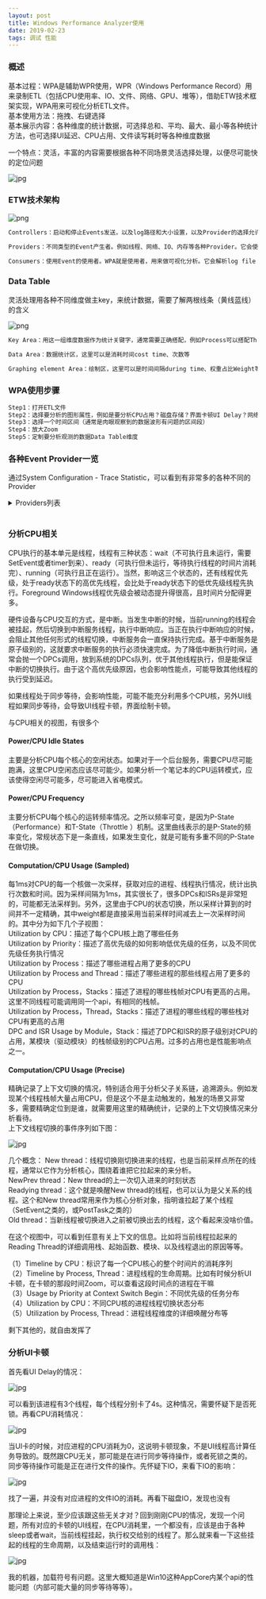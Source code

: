 ```yaml
---
layout: post
title: Windows Performance Analyzer使用
date: 2019-02-23
tags: 调试 性能
---
```


### 概述

基本过程：WPA是辅助WPR使用，WPR（Windows Performance Record）用来录制ETL（包括CPU使用率、IO、文件、网络、GPU、堆等），借助ETW技术框架实现，WPA用来可视化分析ETL文件。  
基本使用方法：拖拽、右键选择  
基本展示内容：各种维度的统计数据，可选择总和、平均、最大、最小等各种统计方法，也可选择UI延迟、CPU占用、文件读写耗时等各种维度数据  

一个特点：灵活，丰富的内容需要根据各种不同场景灵活选择处理，以便尽可能快的定位问题  

![jpg](/images/post/wpt/1.jpg)

### ETW技术架构

![png](/images/post/wpt/etdiag2.png)

```txt
Controllers：启动和停止Events发送，以及log路径和大小设置，以及Provider的选择允许。WPR（Windows Performance Record）就是一个Controller。它会使用StartTrace等API

Providers：不同类型的Event产生者。例如线程、网络、IO、内存等各种Provider。它会使用WriteEvent

Consumers：使用Event的使用者。WPA就是使用者，用来做可视化分析。它会解析log file
```

### Data Table

灵活处理用各种不同维度做主key，来统计数据，需要了解两根线条（黄线蓝线）的含义

![png](/images/post/wpt/3VD_2DataTable.png)  

```txt
Key Area：用这一组维度数据作为统计关键字，通常需要正确搭配，例如Process可以搭配Thread

Data Area：数据统计区，这里可以是消耗时间cost time、次数等

Graphing element Area：绘制区，这里可以是时间间隔during time、权重占比Weight等
```

### WPA使用步骤

```txt
Step1：打开ETL文件
Step2：选择要分析的图形属性，例如是要分析CPU占用？磁盘存储？界面卡顿UI Delay？网络？内存使用？
Step3：选择一个时间区间（通常是肉眼观察到的数据波形有问题的区间段）
Step4：放大Zoom
Step5：定制要分析观测的数据Data Table维度
```

### 各种Event Provider一览

通过System Configuration - Trace Statistic，可以看到有非常多的各种不同的Provider

<details>
<summary>Providers列表</summary>

<table><thead><tr><th>Line #</th><th>Provider Name</th><th>Event Name</th><th>Count</th></tr></thead><tbody><tr><td>1</td><td>d00792da-07b7-40f5-97eb-5d974e054740</td><td></td><td>27</td></tr><tr><td>2</td><td>a688ee40-d8d9-4736-b6f9-6b74935ba3b1</td><td></td><td>652</td></tr><tr><td>3</td><td>WinSATAssessment</td><td>&nbsp;</td><td>3</td></tr><tr><td>4</td><td>&nbsp;</td><td>WinSAT: WinSPR Compressed Info</td><td>1</td></tr><tr><td>5</td><td>&nbsp;</td><td>WinSAT: Metrics Compressed Info</td><td>1</td></tr><tr><td>6</td><td>&nbsp;</td><td>WinSAT: SystemConfig Compressed Info</td><td>1</td></tr><tr><td>7</td><td>Thread</td><td>&nbsp;</td><td>143991</td></tr><tr><td>8</td><td>&nbsp;</td><td>Thread: Create</td><td>95</td></tr><tr><td>9</td><td>&nbsp;</td><td>Thread: Delete</td><td>159</td></tr><tr><td>10</td><td>&nbsp;</td><td>Thread: Start Rundown</td><td>2490</td></tr><tr><td>11</td><td>&nbsp;</td><td>Thread: End Rundown</td><td>2428</td></tr><tr><td>12</td><td>&nbsp;</td><td>Thread: CSwitch</td><td>85467</td></tr><tr><td>13</td><td>&nbsp;</td><td>Thread: SetPriority</td><td>860</td></tr><tr><td>14</td><td>&nbsp;</td><td>Thread: SetBasePriority</td><td>5362</td></tr><tr><td>15</td><td>&nbsp;</td><td>Thread: ReadyThread</td><td>46270</td></tr><tr><td>16</td><td>&nbsp;</td><td>Thread: Set Page Priority</td><td>167</td></tr><tr><td>17</td><td>&nbsp;</td><td>Thread: Set I/O Priority</td><td>100</td></tr><tr><td>18</td><td>&nbsp;</td><td>Thread [Provider]</td><td>401</td></tr><tr><td>19</td><td>&nbsp;</td><td>Thread: Set Ideal Processor</td><td>97</td></tr><tr><td>20</td><td>&nbsp;</td><td>Thread: Set User Ideal Processor</td><td>95</td></tr><tr><td>21</td><td>SysConfigEx</td><td>&nbsp;</td><td>63</td></tr><tr><td>22</td><td>&nbsp;</td><td>SysConfigEx: BuildInfo</td><td>1</td></tr><tr><td>23</td><td>&nbsp;</td><td>SysConfigEx: SystemPaths</td><td>1</td></tr><tr><td>24</td><td>&nbsp;</td><td>SysConfigEx: UnknownVolume</td><td>1</td></tr><tr><td>25</td><td>&nbsp;</td><td>SysConfigEx: VolumeMapping</td><td>13</td></tr><tr><td>26</td><td>&nbsp;</td><td>SysConfigEx: NetworkInterface</td><td>46</td></tr><tr><td>27</td><td>&nbsp;</td><td>SysConfigEx [Provider]</td><td>1</td></tr><tr><td>28</td><td>SysConfig</td><td>&nbsp;</td><td>455</td></tr><tr><td>29</td><td>&nbsp;</td><td>SysConfig: CPUs</td><td>1</td></tr><tr><td>30</td><td>&nbsp;</td><td>SysConfig: Physical Disks</td><td>2</td></tr><tr><td>31</td><td>&nbsp;</td><td>SysConfig: Logical Disks</td><td>7</td></tr><tr><td>32</td><td>&nbsp;</td><td>SysConfig: Network Cards</td><td>5</td></tr><tr><td>33</td><td>&nbsp;</td><td>SysConfig: Video Adapters</td><td>2</td></tr><tr><td>34</td><td>&nbsp;</td><td>SysConfig: Services</td><td>283</td></tr><tr><td>35</td><td>&nbsp;</td><td>SysConfig: Power Management</td><td>1</td></tr><tr><td>36</td><td>&nbsp;</td><td>SysConfig: IRQs</td><td>16</td></tr><tr><td>37</td><td>&nbsp;</td><td>SysConfig: PnP Devices</td><td>117</td></tr><tr><td>38</td><td>&nbsp;</td><td>SysConfig: NUMA Nodes</td><td>1</td></tr><tr><td>39</td><td>&nbsp;</td><td>SysConfig: Platform</td><td>1</td></tr><tr><td>40</td><td>&nbsp;</td><td>SysConfig: Processor Group Configuration</td><td>1</td></tr><tr><td>41</td><td>&nbsp;</td><td>SysConfig: Processor Mapping</td><td>1</td></tr><tr><td>42</td><td>&nbsp;</td><td>SysConfig: Display DPI</td><td>1</td></tr><tr><td>43</td><td>&nbsp;</td><td>SysConfig: Code Integrity</td><td>1</td></tr><tr><td>44</td><td>&nbsp;</td><td>SysConfig: Machine Id</td><td>1</td></tr><tr><td>45</td><td>&nbsp;</td><td>SysConfig [Provider]</td><td>14</td></tr><tr><td>46</td><td>StackWalk</td><td>Stack Walk</td><td>1260641</td></tr><tr><td>47</td><td>Process</td><td>&nbsp;</td><td>594</td></tr><tr><td>48</td><td>&nbsp;</td><td>Process: Create</td><td>1</td></tr><tr><td>49</td><td>&nbsp;</td><td>Process: Delete</td><td>6</td></tr><tr><td>50</td><td>&nbsp;</td><td>Process: Start Rundown</td><td>154</td></tr><tr><td>51</td><td>&nbsp;</td><td>Process: End Rundown</td><td>149</td></tr><tr><td>52</td><td>&nbsp;</td><td>Process [Provider]</td><td>6</td></tr><tr><td>53</td><td>&nbsp;</td><td>Process: PerfCounters: End</td><td>6</td></tr><tr><td>54</td><td>&nbsp;</td><td>Process: PerfCounters: Rundown</td><td>149</td></tr><tr><td>55</td><td>&nbsp;</td><td>Process: Zombie</td><td>123</td></tr><tr><td>56</td><td>Power</td><td>&nbsp;</td><td>113</td></tr><tr><td>57</td><td>&nbsp;</td><td>Power: Perf State Change</td><td>4</td></tr><tr><td>58</td><td>&nbsp;</td><td>Power: Idle State Change</td><td>109</td></tr><tr><td>59</td><td>Pool</td><td>&nbsp;</td><td>626357</td></tr><tr><td>60</td><td>&nbsp;</td><td>Pool: Allocate</td><td>241999</td></tr><tr><td>61</td><td>&nbsp;</td><td>Pool: Allocate Session</td><td>7365</td></tr><tr><td>62</td><td>&nbsp;</td><td>Pool: Free</td><td>368975</td></tr><tr><td>63</td><td>&nbsp;</td><td>Pool: Free Session</td><td>7643</td></tr><tr><td>64</td><td>&nbsp;</td><td>Pool: PoolSnap Start Rundown</td><td>24</td></tr><tr><td>65</td><td>&nbsp;</td><td>Pool: PoolSnap End Rundown</td><td>24</td></tr><tr><td>66</td><td>&nbsp;</td><td>Pool: BigPoolSnap Start Rundown</td><td>149</td></tr><tr><td>67</td><td>&nbsp;</td><td>Pool: BigPoolSnap End Rundown</td><td>146</td></tr><tr><td>68</td><td>&nbsp;</td><td>Pool: PoolSnap Session Start Rundown</td><td>5</td></tr><tr><td>69</td><td>&nbsp;</td><td>Pool: PoolSnap Session End Rundown</td><td>5</td></tr><tr><td>70</td><td>&nbsp;</td><td>Pool: BigPoolSnap Session Start Rundown</td><td>11</td></tr><tr><td>71</td><td>&nbsp;</td><td>Pool: BigPoolSnap Session End Rundown</td><td>11</td></tr><tr><td>72</td><td>Perfinfo</td><td>&nbsp;</td><td>1568074</td></tr><tr><td>73</td><td>&nbsp;</td><td>Mark</td><td>3</td></tr><tr><td>74</td><td>&nbsp;</td><td>Sampled Profile</td><td>13853</td></tr><tr><td>75</td><td>&nbsp;</td><td>Message Signaled Interrupt</td><td>5468</td></tr><tr><td>76</td><td>&nbsp;</td><td>SysCall: Enter</td><td>769129</td></tr><tr><td>77</td><td>&nbsp;</td><td>SysCall: Exit</td><td>767373</td></tr><tr><td>78</td><td>&nbsp;</td><td>Interrupt</td><td>190</td></tr><tr><td>79</td><td>&nbsp;</td><td>Dpc</td><td>12056</td></tr><tr><td>80</td><td>&nbsp;</td><td>Sampled Profile Freq: Start Rundown</td><td>1</td></tr><tr><td>81</td><td>&nbsp;</td><td>Sampled Profile Freq: End Rundown</td><td>1</td></tr><tr><td>82</td><td>PageFault</td><td>&nbsp;</td><td>135319</td></tr><tr><td>83</td><td>&nbsp;</td><td>PageFault: Transition</td><td>38820</td></tr><tr><td>84</td><td>&nbsp;</td><td>PageFault: Demand Zero</td><td>47925</td></tr><tr><td>85</td><td>&nbsp;</td><td>PageFault: Copy on Write</td><td>76</td></tr><tr><td>86</td><td>&nbsp;</td><td>PageFault: Guard Page</td><td>60</td></tr><tr><td>87</td><td>&nbsp;</td><td>PageFault: Hard Page Fault</td><td>16401</td></tr><tr><td>88</td><td>&nbsp;</td><td>PageFault [Provider]</td><td>34</td></tr><tr><td>89</td><td>&nbsp;</td><td>Hardfault</td><td>5150</td></tr><tr><td>90</td><td>&nbsp;</td><td>Memory: VirtualAlloc</td><td>1269</td></tr><tr><td>91</td><td>&nbsp;</td><td>Memory: VirtualFree</td><td>855</td></tr><tr><td>92</td><td>&nbsp;</td><td>Memory: MemInfo</td><td>27</td></tr><tr><td>93</td><td>&nbsp;</td><td>Memory: MMStat</td><td>1</td></tr><tr><td>94</td><td>&nbsp;</td><td>Memory: MemInfoExWS</td><td>27</td></tr><tr><td>95</td><td>&nbsp;</td><td>Memory: MemInfoExSessionWS</td><td>27</td></tr><tr><td>96</td><td>&nbsp;</td><td>Memory: VirtualAlloc Start Rundown</td><td>12434</td></tr><tr><td>97</td><td>&nbsp;</td><td>Memory: VirtualAlloc End Rundown</td><td>12213</td></tr><tr><td>98</td><td>Microsoft-Windows-Win32k</td><td>&nbsp;</td><td>13925</td></tr><tr><td>99</td><td>&nbsp;</td><td>Microsoft-Windows-Win32k/ThreadInfoRundown/win:Info</td><td>778</td></tr><tr><td>100</td><td>&nbsp;</td><td>Microsoft-Windows-Win32k/QueuePostMessage/win:Info</td><td>4994</td></tr><tr><td>101</td><td>&nbsp;</td><td>Microsoft-Windows-Win32k/SendMessage/win:Start</td><td>31</td></tr><tr><td>102</td><td>&nbsp;</td><td>Microsoft-Windows-Win32k/RetrievePostMessage/win:Info</td><td>7296</td></tr><tr><td>103</td><td>&nbsp;</td><td>Microsoft-Windows-Win32k/RetrieveSendMessage/win:Start</td><td>31</td></tr><tr><td>104</td><td>&nbsp;</td><td>Microsoft-Windows-Win32k/RetrieveInputMessage/win:Info</td><td>201</td></tr><tr><td>105</td><td>&nbsp;</td><td>Microsoft-Windows-Win32k/RetrievePseudoMessage/win:Info</td><td>37</td></tr><tr><td>106</td><td>&nbsp;</td><td>Microsoft-Windows-Win32k/WakePump/win:Info</td><td>228</td></tr><tr><td>107</td><td>&nbsp;</td><td>Microsoft-Windows-Win32k/SendMessage/win:Stop</td><td>31</td></tr><tr><td>108</td><td>&nbsp;</td><td>Microsoft-Windows-Win32k/RetrieveSendMessage/win:Stop</td><td>31</td></tr><tr><td>109</td><td>&nbsp;</td><td>Microsoft-Windows-Win32k/QueueInputMessage/win:Info</td><td>196</td></tr><tr><td>110</td><td>&nbsp;</td><td>Microsoft-Windows-Win32k/DispatchMessage/win:Start</td><td>28</td></tr><tr><td>111</td><td>&nbsp;</td><td>Microsoft-Windows-Win32k/DispatchMessage/win:Stop</td><td>28</td></tr><tr><td>112</td><td>&nbsp;</td><td>Microsoft-Windows-Win32k/QueueNullPostMessage/win:Info</td><td>15</td></tr><tr><td>113</td><td>Microsoft-Windows-UserModePowerService</td><td>&nbsp;</td><td>310</td></tr><tr><td>114</td><td>&nbsp;</td><td>Microsoft-Windows-UserModePowerService/RundownPlatformRole/win:Info</td><td>1</td></tr><tr><td>115</td><td>&nbsp;</td><td>Microsoft-Windows-UserModePowerService/RundownPowerScheme/win:Info</td><td>1</td></tr><tr><td>116</td><td>&nbsp;</td><td>Microsoft-Windows-UserModePowerService/RundownAcPowerSetting/win:Info</td><td>140</td></tr><tr><td>117</td><td>&nbsp;</td><td>Microsoft-Windows-UserModePowerService/RundownDcPowerSetting/win:Info</td><td>140</td></tr><tr><td>118</td><td>&nbsp;</td><td>Microsoft-Windows-UserModePowerService/RundownBatteryInformation/win:Info</td><td>1</td></tr><tr><td>119</td><td>&nbsp;</td><td>Microsoft-Windows-UserModePowerService/RundownBatteryStatus/win:Info</td><td>1</td></tr><tr><td>120</td><td>&nbsp;</td><td>Microsoft-Windows-UserModePowerService/RundownBrightnessCapability/win:Info</td><td>1</td></tr><tr><td>121</td><td>&nbsp;</td><td>Microsoft-Windows-UserModePowerService/RundownPowerSource/win:Info</td><td>1</td></tr><tr><td>122</td><td>&nbsp;</td><td>Microsoft-Windows-UserModePowerService/RundownOverrideConfiguration/win:Info</td><td>1</td></tr><tr><td>123</td><td>&nbsp;</td><td>Microsoft-Windows-UserModePowerService/RundownPowerProfileSetting/win:Info</td><td>7</td></tr><tr><td>124</td><td>&nbsp;</td><td>Microsoft-Windows-UserModePowerService/RundownSmartUserPresenceState/win:Info</td><td>1</td></tr><tr><td>125</td><td>&nbsp;</td><td>Microsoft-Windows-UserModePowerService/RundownOverlaySchemePowerSetting/win:Info</td><td>11</td></tr><tr><td>126</td><td>&nbsp;</td><td>Microsoft-Windows-UserModePowerService/RundownActualOverlayPowerScheme/win:Info</td><td>2</td></tr><tr><td>127</td><td>&nbsp;</td><td>Microsoft-Windows-UserModePowerService/RundownEffectiveOverlayPowerScheme/win:Info</td><td>1</td></tr><tr><td>128</td><td>&nbsp;</td><td>Microsoft-Windows-UserModePowerService/RundownOverlaySuspendReason/win:Info</td><td>1</td></tr><tr><td>129</td><td>Microsoft-Windows-TCPIP</td><td>&nbsp;</td><td>1930</td></tr><tr><td>130</td><td>&nbsp;</td><td>Microsoft-Windows-TCPIP/TcpEndpointCreation/win:Info</td><td>12</td></tr><tr><td>131</td><td>&nbsp;</td><td>Microsoft-Windows-TCPIP/TcpRequestConnect/win:Info</td><td>3</td></tr><tr><td>132</td><td>&nbsp;</td><td>Microsoft-Windows-TCPIP/TcpInspectConnectComplete/win:Info</td><td>3</td></tr><tr><td>133</td><td>&nbsp;</td><td>Microsoft-Windows-TCPIP/TcpTcbSynSend/win:Info</td><td>3</td></tr><tr><td>134</td><td>&nbsp;</td><td>Microsoft-Windows-TCPIP/TcpBindEndpointComplete/win:Info</td><td>3</td></tr><tr><td>135</td><td>&nbsp;</td><td>Microsoft-Windows-TCPIP/TcpCloseEndpoint/win:Info</td><td>16</td></tr><tr><td>136</td><td>&nbsp;</td><td>Microsoft-Windows-TCPIP/TcpCreateEndpointComplete/win:Info</td><td>12</td></tr><tr><td>137</td><td>&nbsp;</td><td>Microsoft-Windows-TCPIP/TcpConnectTcbProceeding/win:Info</td><td>3</td></tr><tr><td>138</td><td>&nbsp;</td><td>Microsoft-Windows-TCPIP/TcpConnectTcbComplete/win:Info</td><td>1</td></tr><tr><td>139</td><td>&nbsp;</td><td>Microsoft-Windows-TCPIP/TcpConnectTcbFailure/win:Info</td><td>2</td></tr><tr><td>140</td><td>&nbsp;</td><td>Microsoft-Windows-TCPIP/TcpCloseTcbRequest/win:Info</td><td>5</td></tr><tr><td>141</td><td>&nbsp;</td><td>Microsoft-Windows-TCPIP/TcpAbortTcbRequest/win:Info</td><td>4</td></tr><tr><td>142</td><td>&nbsp;</td><td>Microsoft-Windows-TCPIP/TcpAbortTcbComplete/win:Info</td><td>4</td></tr><tr><td>143</td><td>&nbsp;</td><td>Microsoft-Windows-TCPIP/TcpShutdownTcb/win:Info</td><td>6</td></tr><tr><td>144</td><td>&nbsp;</td><td>Microsoft-Windows-TCPIP/TcpDisconnectTcbRtoTimeout/win:Info</td><td>2</td></tr><tr><td>145</td><td>&nbsp;</td><td>Microsoft-Windows-TCPIP/TcpTcbStateChange/win:Info</td><td>10</td></tr><tr><td>146</td><td>&nbsp;</td><td>Microsoft-Windows-TCPIP/TcpTcbStartTimer/win:Info</td><td>68</td></tr><tr><td>147</td><td>&nbsp;</td><td>Microsoft-Windows-TCPIP/TcpTcbStopTimer/win:Info</td><td>124</td></tr><tr><td>148</td><td>&nbsp;</td><td>Microsoft-Windows-TCPIP/TcpTcbExpireTimer/win:Info</td><td>7</td></tr><tr><td>149</td><td>&nbsp;</td><td>Microsoft-Windows-TCPIP/TcpDataTransferReceive/win:Info</td><td>118</td></tr><tr><td>150</td><td>&nbsp;</td><td>Microsoft-Windows-TCPIP/TcpSetTcpOption/win:Info</td><td>1</td></tr><tr><td>151</td><td>&nbsp;</td><td>Microsoft-Windows-TCPIP/TcpReceiveRequest/win:Info</td><td>6</td></tr><tr><td>152</td><td>&nbsp;</td><td>Microsoft-Windows-TCPIP/TcpDeliveryIndicated/win:Info</td><td>54</td></tr><tr><td>153</td><td>&nbsp;</td><td>Microsoft-Windows-TCPIP/TcpDeliverySatisfied/win:Info</td><td>5</td></tr><tr><td>154</td><td>&nbsp;</td><td>Microsoft-Windows-TCPIP/TcpSendPosted/win:Info</td><td>57</td></tr><tr><td>155</td><td>&nbsp;</td><td>Microsoft-Windows-TCPIP/TcpSendTransmitted/win:Info</td><td>57</td></tr><tr><td>156</td><td>&nbsp;</td><td>Microsoft-Windows-TCPIP/TcpSendAdvance/win:Info</td><td>58</td></tr><tr><td>157</td><td>&nbsp;</td><td>Microsoft-Windows-TCPIP/TcpSrttMeasurementStarted/win:Info</td><td>60</td></tr><tr><td>158</td><td>&nbsp;</td><td>Microsoft-Windows-TCPIP/TcpSrttMeasurementComplete/win:Info</td><td>58</td></tr><tr><td>159</td><td>&nbsp;</td><td>Microsoft-Windows-TCPIP/TcpSrttMeasurementCancelled/win:Info</td><td>2</td></tr><tr><td>160</td><td>&nbsp;</td><td>Microsoft-Windows-TCPIP/UdpEndpointSendMessages/win:Info</td><td>1</td></tr><tr><td>161</td><td>&nbsp;</td><td>Microsoft-Windows-TCPIP/UdpEndpointReceiveMessages/win:Info</td><td>1</td></tr><tr><td>162</td><td>&nbsp;</td><td>Microsoft-Windows-TCPIP/TcpDeliveryFlush/win:Info</td><td>4</td></tr><tr><td>163</td><td>&nbsp;</td><td>Microsoft-Windows-TCPIP/TcpConnectRestransmit/win:Info</td><td>2</td></tr><tr><td>164</td><td>&nbsp;</td><td>Microsoft-Windows-TCPIP/TcpAcquirePort/win:Info</td><td>3</td></tr><tr><td>165</td><td>&nbsp;</td><td>Microsoft-Windows-TCPIP/TcpAcquireWeakRefPort/win:Info</td><td>3</td></tr><tr><td>166</td><td>&nbsp;</td><td>Microsoft-Windows-TCPIP/TcpReleasePort/win:Info</td><td>14</td></tr><tr><td>167</td><td>&nbsp;</td><td>Microsoft-Windows-TCPIP/TcpFlushSack/win:Info</td><td>2</td></tr><tr><td>168</td><td>&nbsp;</td><td>Microsoft-Windows-TCPIP/IpInterfaceRundown/win:Info</td><td>10</td></tr><tr><td>169</td><td>&nbsp;</td><td>Microsoft-Windows-TCPIP/TcpipReceiveSlowPath/win:Info</td><td>16</td></tr><tr><td>170</td><td>&nbsp;</td><td>Microsoft-Windows-TCPIP/TcpipSendSlowPath/win:Info</td><td>141</td></tr><tr><td>171</td><td>&nbsp;</td><td>Microsoft-Windows-TCPIP/TcpTemplateParameters/win:Info</td><td>1</td></tr><tr><td>172</td><td>&nbsp;</td><td>Microsoft-Windows-TCPIP/TcpTemplateChanged/win:Info</td><td>3</td></tr><tr><td>173</td><td>&nbsp;</td><td>Microsoft-Windows-TCPIP/TcpCwndRestart/win:Info</td><td>58</td></tr><tr><td>174</td><td>&nbsp;</td><td>Microsoft-Windows-TCPIP/RssBindingRundown/win:Info</td><td>1</td></tr><tr><td>175</td><td>&nbsp;</td><td>Microsoft-Windows-TCPIP/RssPortRundown/win:Info</td><td>1</td></tr><tr><td>176</td><td>&nbsp;</td><td>Microsoft-Windows-TCPIP/TcpConnectionRundown/win:Info</td><td>32</td></tr><tr><td>177</td><td>&nbsp;</td><td>Microsoft-Windows-TCPIP//win:Info</td><td>136</td></tr><tr><td>178</td><td>&nbsp;</td><td>Microsoft-Windows-TCPIP/IpNeighborState/win:Info</td><td>1</td></tr><tr><td>179</td><td>&nbsp;</td><td>Microsoft-Windows-TCPIP/IpNeighborDiscovery/win:Info</td><td>2</td></tr><tr><td>180</td><td>&nbsp;</td><td>Microsoft-Windows-TCPIP/IpSourceAddressSelection/win:Info</td><td>16</td></tr><tr><td>181</td><td>&nbsp;</td><td>Microsoft-Windows-TCPIP/IpSortedAddressPairs/win:Info</td><td>26</td></tr><tr><td>182</td><td>&nbsp;</td><td>Microsoft-Windows-TCPIP/TcpDataTransferCumAck/win:Info</td><td>57</td></tr><tr><td>183</td><td>&nbsp;</td><td>Microsoft-Windows-TCPIP/TcpDataTransferSend/win:Info</td><td>123</td></tr><tr><td>184</td><td>&nbsp;</td><td>Microsoft-Windows-TCPIP/TcpDataTransferRttSample/win:Info</td><td>58</td></tr><tr><td>185</td><td>&nbsp;</td><td>Microsoft-Windows-TCPIP/TcpDataTransferRetransmitRound/win:Info</td><td>2</td></tr><tr><td>186</td><td>&nbsp;</td><td>Microsoft-Windows-TCPIP/TcpipNblOob/win:Info</td><td>39</td></tr><tr><td>187</td><td>&nbsp;</td><td>Microsoft-Windows-TCPIP/TcpipRouteLookup/win:Info</td><td>56</td></tr><tr><td>188</td><td>&nbsp;</td><td>Microsoft-Windows-TCPIP/TcpipSrcAddrLookup/win:Info</td><td>8</td></tr><tr><td>189</td><td>&nbsp;</td><td>Microsoft-Windows-TCPIP/Memory/win:Info</td><td>6</td></tr><tr><td>190</td><td>&nbsp;</td><td>Microsoft-Windows-TCPIP/TcpAssociateNameResContext/win:Info</td><td>2</td></tr><tr><td>191</td><td>&nbsp;</td><td>Microsoft-Windows-TCPIP/TcpInspectConnectWithNameResContext/win:Info</td><td>1</td></tr><tr><td>192</td><td>&nbsp;</td><td>Microsoft-Windows-TCPIP/IpRouteBlocked/win:Info</td><td>1</td></tr><tr><td>193</td><td>&nbsp;</td><td>Microsoft-Windows-TCPIP/TcpTailLossProbe/win:Info</td><td>3</td></tr><tr><td>194</td><td>&nbsp;</td><td>Microsoft-Windows-TCPIP/TcpRack/win:Info</td><td>11</td></tr><tr><td>195</td><td>&nbsp;</td><td>Microsoft-Windows-TCPIP/UdpCreateEndpointComplete/win:Info</td><td>10</td></tr><tr><td>196</td><td>&nbsp;</td><td>Microsoft-Windows-TCPIP/UdpBindEndpointComplete/win:Info</td><td>3</td></tr><tr><td>197</td><td>&nbsp;</td><td>Microsoft-Windows-TCPIP/UdpCloseEndpointBound/win:Info</td><td>3</td></tr><tr><td>198</td><td>&nbsp;</td><td>Microsoft-Windows-TCPIP/UdpCloseEndpointUnBound/win:Info</td><td>7</td></tr><tr><td>199</td><td>&nbsp;</td><td>Microsoft-Windows-TCPIP/IcmpSendRecv/win:Info</td><td>8</td></tr><tr><td>200</td><td>&nbsp;</td><td>Microsoft-Windows-TCPIP/TcpSendComplete/win:Info</td><td>57</td></tr><tr><td>201</td><td>&nbsp;</td><td>Microsoft-Windows-TCPIP/TcpCubicDataTransferCumAck/win:Info</td><td>3</td></tr><tr><td>202</td><td>&nbsp;</td><td>Microsoft-Windows-TCPIP/IpRouteDGDStateChange/win:Info</td><td>1</td></tr><tr><td>203</td><td>&nbsp;</td><td>Microsoft-Windows-TCPIP/IpRouteRundown/win:Info</td><td>34</td></tr><tr><td>204</td><td>&nbsp;</td><td>Microsoft-Windows-TCPIP/InetInspect/win:Info</td><td>171</td></tr><tr><td>205</td><td>&nbsp;</td><td>Microsoft-Windows-TCPIP/TcpipSourceConstraint/win:Info</td><td>2</td></tr><tr><td>206</td><td>&nbsp;</td><td>Microsoft-Windows-TCPIP/RemoteEndpoint/win:Info</td><td>26</td></tr><tr><td>207</td><td>Microsoft-Windows-StorPort</td><td>&nbsp;</td><td>15747</td></tr><tr><td>208</td><td>&nbsp;</td><td>Microsoft-Windows-StorPort/Port/win:Info</td><td>2632</td></tr><tr><td>209</td><td>&nbsp;</td><td>Microsoft-Windows-StorPort/Port/Dispatch</td><td>2615</td></tr><tr><td>210</td><td>&nbsp;</td><td>Microsoft-Windows-StorPort/Port/Completion</td><td>2615</td></tr><tr><td>211</td><td>&nbsp;</td><td>Microsoft-Windows-StorPort/Port/Queue</td><td>5265</td></tr><tr><td>212</td><td>&nbsp;</td><td>Microsoft-Windows-StorPort/Port/win:Start</td><td>8</td></tr><tr><td>213</td><td>&nbsp;</td><td>Microsoft-Windows-StorPort/Port/win:Stop</td><td>8</td></tr><tr><td>214</td><td>&nbsp;</td><td>Microsoft-Windows-StorPort/Isr/Completion</td><td>2604</td></tr><tr><td>215</td><td>Microsoft-Windows-Search-Core</td><td>&nbsp;</td><td>39</td></tr><tr><td>216</td><td>&nbsp;</td><td>Microsoft-Windows-Search-Core/USN_Notify/win:Info</td><td>8</td></tr><tr><td>217</td><td>&nbsp;</td><td>Microsoft-Windows-Search-Core/Gatherer_OnDataChange_Track_Url/win:Info</td><td>8</td></tr><tr><td>218</td><td>&nbsp;</td><td>Microsoft-Windows-Search-Core/ETWLogging/win:Info</td><td>9</td></tr><tr><td>219</td><td>&nbsp;</td><td>Microsoft-Windows-Search-Core/FileChangeTracker_ProcessUSN/win:Start</td><td>7</td></tr><tr><td>220</td><td>&nbsp;</td><td>Microsoft-Windows-Search-Core/FileChangeTracker_ProcessUSN/win:Stop</td><td>7</td></tr><tr><td>221</td><td>Microsoft-Windows-ReadyBoostDriver</td><td>Microsoft-Windows-ReadyBoostDriver/GlobalStats/win:Info</td><td>2</td></tr><tr><td>222</td><td>Microsoft-Windows-RPC</td><td>&nbsp;</td><td>2473</td></tr><tr><td>223</td><td>&nbsp;</td><td>Microsoft-Windows-RPC/RpcClientCall/win:Start</td><td>201</td></tr><tr><td>224</td><td>&nbsp;</td><td>Microsoft-Windows-RPC/RpcServerCall/win:Start</td><td>1036</td></tr><tr><td>225</td><td>&nbsp;</td><td>Microsoft-Windows-RPC/RpcClientCall/win:Stop</td><td>199</td></tr><tr><td>226</td><td>&nbsp;</td><td>Microsoft-Windows-RPC/RpcServerCall/win:Stop</td><td>1037</td></tr><tr><td>227</td><td>Microsoft-Windows-ProcessStateManager</td><td>Microsoft-Windows-ProcessStateManager/StateChange/win:Info</td><td>124</td></tr><tr><td>228</td><td>Microsoft-Windows-Performance-Recorder-Control</td><td>&nbsp;</td><td>96</td></tr><tr><td>229</td><td>&nbsp;</td><td>Microsoft-Windows-Performance-Recorder-Control/Perf_LoadProfileFromString/win:Start</td><td>3</td></tr><tr><td>230</td><td>&nbsp;</td><td>Microsoft-Windows-Performance-Recorder-Control/Perf_LoadProfileFromString/win:Stop</td><td>3</td></tr><tr><td>231</td><td>&nbsp;</td><td>Microsoft-Windows-Performance-Recorder-Control/Perf_AddProfileToCollection/win:Start</td><td>3</td></tr><tr><td>232</td><td>&nbsp;</td><td>Microsoft-Windows-Performance-Recorder-Control/Perf_AddProfileToCollection/win:Stop</td><td>3</td></tr><tr><td>233</td><td>&nbsp;</td><td>Microsoft-Windows-Performance-Recorder-Control/Perf_LoadTraceMergePropertiesFromFile/win:Start</td><td>3</td></tr><tr><td>234</td><td>&nbsp;</td><td>Microsoft-Windows-Performance-Recorder-Control/Perf_LoadTraceMergePropertiesFromFile/win:Stop</td><td>3</td></tr><tr><td>235</td><td>&nbsp;</td><td>Microsoft-Windows-Performance-Recorder-Control/Perf_StartProfiles/win:Stop</td><td>1</td></tr><tr><td>236</td><td>&nbsp;</td><td>Microsoft-Windows-Performance-Recorder-Control/Perf_StopProfiles/win:Start</td><td>1</td></tr><tr><td>237</td><td>&nbsp;</td><td>Microsoft-Windows-Performance-Recorder-Control/Perf_QueryProfiles/win:Start</td><td>2</td></tr><tr><td>238</td><td>&nbsp;</td><td>Microsoft-Windows-Performance-Recorder-Control/Perf_QueryProfiles/win:Stop</td><td>2</td></tr><tr><td>239</td><td>&nbsp;</td><td>Microsoft-Windows-Performance-Recorder-Control/Perf_ControlProgressHandlerBegin/win:Start</td><td>1</td></tr><tr><td>240</td><td>&nbsp;</td><td>Microsoft-Windows-Performance-Recorder-Control/Perf_ControlProgressHandlerBegin/win:Stop</td><td>1</td></tr><tr><td>241</td><td>&nbsp;</td><td>Microsoft-Windows-Performance-Recorder-Control/Perf_ControlProgressHandlerUpdate/win:Start</td><td>34</td></tr><tr><td>242</td><td>&nbsp;</td><td>Microsoft-Windows-Performance-Recorder-Control/Perf_ControlProgressHandlerUpdate/win:Stop</td><td>34</td></tr><tr><td>243</td><td>&nbsp;</td><td>Microsoft-Windows-Performance-Recorder-Control/Perf_ControlProgressHandlerEnd/win:Start</td><td>1</td></tr><tr><td>244</td><td>&nbsp;</td><td>Microsoft-Windows-Performance-Recorder-Control/Perf_ControlProgressHandlerEnd/win:Stop</td><td>1</td></tr><tr><td>245</td><td>Microsoft-Windows-Networking-Correlation</td><td>&nbsp;</td><td>3381</td></tr><tr><td>246</td><td>&nbsp;</td><td>Microsoft-Windows-Networking-Correlation//win:Start</td><td>423</td></tr><tr><td>247</td><td>&nbsp;</td><td>Microsoft-Windows-Networking-Correlation//win:Stop</td><td>376</td></tr><tr><td>248</td><td>&nbsp;</td><td>Microsoft-Windows-Networking-Correlation//win:Send</td><td>2582</td></tr><tr><td>249</td><td>Microsoft-Windows-Kernel-StoreMgr</td><td>Microsoft-Windows-Kernel-StoreMgr/StoreRundown/win:Info</td><td>30</td></tr><tr><td>250</td><td>Microsoft-Windows-Kernel-Processor-Power</td><td>&nbsp;</td><td>190</td></tr><tr><td>251</td><td>&nbsp;</td><td>Microsoft-Windows-Kernel-Processor-Power/IdleAccountingRundown/win:Info</td><td>4</td></tr><tr><td>252</td><td>&nbsp;</td><td>Microsoft-Windows-Kernel-Processor-Power/ProcessorFirmwareRundown/win:Info</td><td>4</td></tr><tr><td>253</td><td>&nbsp;</td><td>Microsoft-Windows-Kernel-Processor-Power/PTStateDomainFirmwareRundown/win:Info</td><td>1</td></tr><tr><td>254</td><td>&nbsp;</td><td>Microsoft-Windows-Kernel-Processor-Power/Summary/win:Info</td><td>4</td></tr><tr><td>255</td><td>&nbsp;</td><td>Microsoft-Windows-Kernel-Processor-Power/PerfStatesRundown/win:Info</td><td>4</td></tr><tr><td>256</td><td>&nbsp;</td><td>Microsoft-Windows-Kernel-Processor-Power/BiosPStatesRundown/win:Info</td><td>4</td></tr><tr><td>257</td><td>&nbsp;</td><td>Microsoft-Windows-Kernel-Processor-Power/BiosCStatesRundown/win:Info</td><td>4</td></tr><tr><td>258</td><td>&nbsp;</td><td>Microsoft-Windows-Kernel-Processor-Power/BiosTStatesRundown/win:Info</td><td>4</td></tr><tr><td>259</td><td>&nbsp;</td><td>Microsoft-Windows-Kernel-Processor-Power/LogicalProcessorIdlingRundown/win:Info</td><td>1</td></tr><tr><td>260</td><td>&nbsp;</td><td>Microsoft-Windows-Kernel-Processor-Power/Summary2/win:Info</td><td>4</td></tr><tr><td>261</td><td>&nbsp;</td><td>Microsoft-Windows-Kernel-Processor-Power/PepQueryCapabilities/win:Info</td><td>4</td></tr><tr><td>262</td><td>&nbsp;</td><td>Microsoft-Windows-Kernel-Processor-Power/ProcessorPerformanceRundown/win:Info</td><td>4</td></tr><tr><td>263</td><td>&nbsp;</td><td>Microsoft-Windows-Kernel-Processor-Power/ParkNodeRundown/win:Info</td><td>1</td></tr><tr><td>264</td><td>&nbsp;</td><td>Microsoft-Windows-Kernel-Processor-Power/ProcessorIdleRundown/win:Info</td><td>4</td></tr><tr><td>265</td><td>&nbsp;</td><td>Microsoft-Windows-Kernel-Processor-Power/ProcessorIdRundown/win:Info</td><td>4</td></tr><tr><td>266</td><td>&nbsp;</td><td>Microsoft-Windows-Kernel-Processor-Power/PepGetPlatformIdleStates/win:Info</td><td>1</td></tr><tr><td>267</td><td>&nbsp;</td><td>Microsoft-Windows-Kernel-Processor-Power/PlatformAccountingBucketIntervalsRundown/win:Info</td><td>1</td></tr><tr><td>268</td><td>&nbsp;</td><td>Microsoft-Windows-Kernel-Processor-Power/StaticPolicyRundown/win:Info</td><td>1</td></tr><tr><td>269</td><td>&nbsp;</td><td>Microsoft-Windows-Kernel-Processor-Power/CoordinatedIdleRundown/win:Info</td><td>1</td></tr><tr><td>270</td><td>&nbsp;</td><td>Microsoft-Windows-Kernel-Processor-Power/ProfileRundown/win:Info</td><td>10</td></tr><tr><td>271</td><td>&nbsp;</td><td>Microsoft-Windows-Kernel-Processor-Power/ProfileSettingRundown/win:Info</td><td>122</td></tr><tr><td>272</td><td>&nbsp;</td><td>Microsoft-Windows-Kernel-Processor-Power/ProfileStatusRundown/win:Info</td><td>1</td></tr><tr><td>273</td><td>&nbsp;</td><td>Microsoft-Windows-Kernel-Processor-Power/HeterogeneousPoliciesRundown/win:Info</td><td>1</td></tr><tr><td>274</td><td>&nbsp;</td><td>Microsoft-Windows-Kernel-Processor-Power/QosSupportRundown/win:Info</td><td>1</td></tr><tr><td>275</td><td>Microsoft-Windows-Kernel-Power</td><td>&nbsp;</td><td>1344</td></tr><tr><td>276</td><td>&nbsp;</td><td>Microsoft-Windows-Kernel-Power/SystemTimeResolutionChange/win:Info</td><td>1046</td></tr><tr><td>277</td><td>&nbsp;</td><td>Microsoft-Windows-Kernel-Power/SystemTimeResolutionRundown/win:Info</td><td>1</td></tr><tr><td>278</td><td>&nbsp;</td><td>Microsoft-Windows-Kernel-Power/SystemTimeResolutionRequestRundown/win:Info</td><td>1</td></tr><tr><td>279</td><td>&nbsp;</td><td>Microsoft-Windows-Kernel-Power/SystemTimeResolutionKernelChange/win:Info</td><td>103</td></tr><tr><td>280</td><td>&nbsp;</td><td>Microsoft-Windows-Kernel-Power/PowerRequestRundown/win:Info</td><td>8</td></tr><tr><td>281</td><td>&nbsp;</td><td>Microsoft-Windows-Kernel-Power/SleepDisableReasonRundown/win:Info</td><td>2</td></tr><tr><td>282</td><td>&nbsp;</td><td>Microsoft-Windows-Kernel-Power/AcDcStateRundown/win:Info</td><td>1</td></tr><tr><td>283</td><td>&nbsp;</td><td>Microsoft-Windows-Kernel-Power/SystemTimerResolutionStackRundown/win:Info</td><td>14</td></tr><tr><td>284</td><td>&nbsp;</td><td>Microsoft-Windows-Kernel-Power/FirmwarePlatformRoleRundown/win:Info</td><td>1</td></tr><tr><td>285</td><td>&nbsp;</td><td>Microsoft-Windows-Kernel-Power/DeviceRundown/win:Info</td><td>116</td></tr><tr><td>286</td><td>&nbsp;</td><td>Microsoft-Windows-Kernel-Power/StandbyConnectivityRundown/win:Info</td><td>1</td></tr><tr><td>287</td><td>&nbsp;</td><td>Microsoft-Windows-Kernel-Power/CsComplianceRundown/win:Info</td><td>5</td></tr><tr><td>288</td><td>&nbsp;</td><td>Microsoft-Windows-Kernel-Power/DeepSleepConstraintRundown/win:Info</td><td>1</td></tr><tr><td>289</td><td>&nbsp;</td><td>Microsoft-Windows-Kernel-Power/SystemLatencyRundown/win:Info</td><td>1</td></tr><tr><td>290</td><td>&nbsp;</td><td>Microsoft-Windows-Kernel-Power/DynamicTickStatusRundown/win:Info</td><td>1</td></tr><tr><td>291</td><td>&nbsp;</td><td>Microsoft-Windows-Kernel-Power/PowerStateEventRundown/win:Info</td><td>42</td></tr><tr><td>292</td><td>Microsoft-Windows-Kernel-EventTracing</td><td>&nbsp;</td><td>1949</td></tr><tr><td>293</td><td>&nbsp;</td><td>Microsoft-Windows-Kernel-EventTracing/ETW_TASK_STACK_TRACE/ETW_OPCODE_USER_MODE_STACK_TRACE</td><td>1109</td></tr><tr><td>294</td><td>&nbsp;</td><td>Microsoft-Windows-Kernel-EventTracing/ETW_TASK_LOST_EVENT/win:Info</td><td>840</td></tr><tr><td>295</td><td>Microsoft-Windows-DxgKrnl</td><td>&nbsp;</td><td>23024</td></tr><tr><td>296</td><td>&nbsp;</td><td>Microsoft-Windows-DxgKrnl/VSyncDPC/win:Info</td><td>425</td></tr><tr><td>297</td><td>&nbsp;</td><td>Microsoft-Windows-DxgKrnl/WorkerThread/win:Start</td><td>178</td></tr><tr><td>298</td><td>&nbsp;</td><td>Microsoft-Windows-DxgKrnl/WorkerThread/win:Stop</td><td>179</td></tr><tr><td>299</td><td>&nbsp;</td><td>Microsoft-Windows-DxgKrnl/ChangePriority/win:Info</td><td>51</td></tr><tr><td>300</td><td>&nbsp;</td><td>Microsoft-Windows-DxgKrnl/AttemptPreemption/win:Info</td><td>75</td></tr><tr><td>301</td><td>&nbsp;</td><td>Microsoft-Windows-DxgKrnl/Adapter/win:DC_Start</td><td>2</td></tr><tr><td>302</td><td>&nbsp;</td><td>Microsoft-Windows-DxgKrnl/Device/win:DC_Start</td><td>38</td></tr><tr><td>303</td><td>&nbsp;</td><td>Microsoft-Windows-DxgKrnl/Context/win:DC_Start</td><td>51</td></tr><tr><td>304</td><td>&nbsp;</td><td>Microsoft-Windows-DxgKrnl/AdapterAllocation/win:Start</td><td>1</td></tr><tr><td>305</td><td>&nbsp;</td><td>Microsoft-Windows-DxgKrnl/AdapterAllocation/win:Stop</td><td>1</td></tr><tr><td>306</td><td>&nbsp;</td><td>Microsoft-Windows-DxgKrnl/AdapterAllocation/win:DC_Start</td><td>979</td></tr><tr><td>307</td><td>&nbsp;</td><td>Microsoft-Windows-DxgKrnl/DeviceAllocation/win:Start</td><td>2</td></tr><tr><td>308</td><td>&nbsp;</td><td>Microsoft-Windows-DxgKrnl/DeviceAllocation/win:Stop</td><td>2</td></tr><tr><td>309</td><td>&nbsp;</td><td>Microsoft-Windows-DxgKrnl/DeviceAllocation/win:DC_Start</td><td>1068</td></tr><tr><td>310</td><td>&nbsp;</td><td>Microsoft-Windows-DxgKrnl/TerminateAllocation/win:Info</td><td>1</td></tr><tr><td>311</td><td>&nbsp;</td><td>Microsoft-Windows-DxgKrnl/ProcessTerminateAllocation/win:Info</td><td>1</td></tr><tr><td>312</td><td>&nbsp;</td><td>Microsoft-Windows-DxgKrnl/Lock/win:Info</td><td>40</td></tr><tr><td>313</td><td>&nbsp;</td><td>Microsoft-Windows-DxgKrnl/Unlock/win:Info</td><td>40</td></tr><tr><td>314</td><td>&nbsp;</td><td>Microsoft-Windows-DxgKrnl/ReferenceAllocations/win:Info</td><td>74</td></tr><tr><td>315</td><td>&nbsp;</td><td>Microsoft-Windows-DxgKrnl/PatchLocationList/win:Info</td><td>87</td></tr><tr><td>316</td><td>&nbsp;</td><td>Microsoft-Windows-DxgKrnl/ApertureMapping/win:Info</td><td>11</td></tr><tr><td>317</td><td>&nbsp;</td><td>Microsoft-Windows-DxgKrnl/ApertureUnmapping/win:Info</td><td>1</td></tr><tr><td>318</td><td>&nbsp;</td><td>Microsoft-Windows-DxgKrnl/PagingOpMapApertureSegment/win:Info</td><td>22</td></tr><tr><td>319</td><td>&nbsp;</td><td>Microsoft-Windows-DxgKrnl/PagingOpUnmapApertureSegment/win:Info</td><td>2</td></tr><tr><td>320</td><td>&nbsp;</td><td>Microsoft-Windows-DxgKrnl/Preparation/win:Start</td><td>74</td></tr><tr><td>321</td><td>&nbsp;</td><td>Microsoft-Windows-DxgKrnl/Preparation/win:Info</td><td>13</td></tr><tr><td>322</td><td>&nbsp;</td><td>Microsoft-Windows-DxgKrnl/Preparation/win:Stop</td><td>74</td></tr><tr><td>323</td><td>&nbsp;</td><td>Microsoft-Windows-DxgKrnl/ReserveResource/win:Start</td><td>11</td></tr><tr><td>324</td><td>&nbsp;</td><td>Microsoft-Windows-DxgKrnl/ReserveResource/win:Stop</td><td>11</td></tr><tr><td>325</td><td>&nbsp;</td><td>Microsoft-Windows-DxgKrnl/InnerIteration/win:Start</td><td>22</td></tr><tr><td>326</td><td>&nbsp;</td><td>Microsoft-Windows-DxgKrnl/InnerIteration/win:Stop</td><td>22</td></tr><tr><td>327</td><td>&nbsp;</td><td>Microsoft-Windows-DxgKrnl/AllocationFault/win:Info</td><td>32</td></tr><tr><td>328</td><td>&nbsp;</td><td>Microsoft-Windows-DxgKrnl/MarkAllocation/win:Info</td><td>1</td></tr><tr><td>329</td><td>&nbsp;</td><td>Microsoft-Windows-DxgKrnl/PageInAllocation/win:Info</td><td>11</td></tr><tr><td>330</td><td>&nbsp;</td><td>Microsoft-Windows-DxgKrnl/AddDmaBuffer/win:Start</td><td>51</td></tr><tr><td>331</td><td>&nbsp;</td><td>Microsoft-Windows-DxgKrnl/ReportSegment/win:Info</td><td>9</td></tr><tr><td>332</td><td>&nbsp;</td><td>Microsoft-Windows-DxgKrnl/ReportCommittedAllocation/win:Info</td><td>43</td></tr><tr><td>333</td><td>&nbsp;</td><td>Microsoft-Windows-DxgKrnl/Semaphore/win:DC_Start</td><td>45</td></tr><tr><td>334</td><td>&nbsp;</td><td>Microsoft-Windows-DxgKrnl/Fence/win:Start</td><td>1</td></tr><tr><td>335</td><td>&nbsp;</td><td>Microsoft-Windows-DxgKrnl/Fence/win:Stop</td><td>1</td></tr><tr><td>336</td><td>&nbsp;</td><td>Microsoft-Windows-DxgKrnl/Fence/win:DC_Start</td><td>57</td></tr><tr><td>337</td><td>&nbsp;</td><td>Microsoft-Windows-DxgKrnl/SetDisplayMode/win:Info</td><td>2</td></tr><tr><td>338</td><td>&nbsp;</td><td>Microsoft-Windows-DxgKrnl/BlockThread/win:Info</td><td>3</td></tr><tr><td>339</td><td>&nbsp;</td><td>Microsoft-Windows-DxgKrnl/Profiler/win:Start</td><td>7151</td></tr><tr><td>340</td><td>&nbsp;</td><td>Microsoft-Windows-DxgKrnl/Profiler/win:Stop</td><td>7150</td></tr><tr><td>341</td><td>&nbsp;</td><td>Microsoft-Windows-DxgKrnl/ExtendedProfiler/win:Start</td><td>189</td></tr><tr><td>342</td><td>&nbsp;</td><td>Microsoft-Windows-DxgKrnl/ExtendedProfiler/win:Stop</td><td>189</td></tr><tr><td>343</td><td>&nbsp;</td><td>Microsoft-Windows-DxgKrnl/SetPointerPosition/win:Info</td><td>190</td></tr><tr><td>344</td><td>&nbsp;</td><td>Microsoft-Windows-DxgKrnl/DpiReportAdapter/win:Info</td><td>3</td></tr><tr><td>345</td><td>&nbsp;</td><td>Microsoft-Windows-DxgKrnl/MMIOFlip/win:Info</td><td>36</td></tr><tr><td>346</td><td>&nbsp;</td><td>Microsoft-Windows-DxgKrnl/EtwVersion/win:Stop</td><td>1</td></tr><tr><td>347</td><td>&nbsp;</td><td>Microsoft-Windows-DxgKrnl/Flip/win:Info</td><td>36</td></tr><tr><td>348</td><td>&nbsp;</td><td>Microsoft-Windows-DxgKrnl/Render/win:Info</td><td>36</td></tr><tr><td>349</td><td>&nbsp;</td><td>Microsoft-Windows-DxgKrnl/RenderKm/win:Info</td><td>38</td></tr><tr><td>350</td><td>&nbsp;</td><td>Microsoft-Windows-DxgKrnl/PresentHistory/win:Info</td><td>37</td></tr><tr><td>351</td><td>&nbsp;</td><td>Microsoft-Windows-DxgKrnl/PresentHistory/win:Stop</td><td>37</td></tr><tr><td>352</td><td>&nbsp;</td><td>Microsoft-Windows-DxgKrnl/DmaPacket/win:Start</td><td>74</td></tr><tr><td>353</td><td>&nbsp;</td><td>Microsoft-Windows-DxgKrnl/DmaPacket/win:Stop</td><td>73</td></tr><tr><td>354</td><td>&nbsp;</td><td>Microsoft-Windows-DxgKrnl/DmaPacket/win:Info</td><td>73</td></tr><tr><td>355</td><td>&nbsp;</td><td>Microsoft-Windows-DxgKrnl/QueuePacket/win:Start</td><td>269</td></tr><tr><td>356</td><td>&nbsp;</td><td>Microsoft-Windows-DxgKrnl/QueuePacket/win:Info</td><td>316</td></tr><tr><td>357</td><td>&nbsp;</td><td>Microsoft-Windows-DxgKrnl/QueuePacket/win:Stop</td><td>267</td></tr><tr><td>358</td><td>&nbsp;</td><td>Microsoft-Windows-DxgKrnl/VSyncInterrupt/win:Info</td><td>425</td></tr><tr><td>359</td><td>&nbsp;</td><td>Microsoft-Windows-DxgKrnl/GetDeviceState/win:Info</td><td>216</td></tr><tr><td>360</td><td>&nbsp;</td><td>Microsoft-Windows-DxgKrnl/Present/win:Info</td><td>36</td></tr><tr><td>361</td><td>&nbsp;</td><td>Microsoft-Windows-DxgKrnl/OfferAllocation/win:Start</td><td>40</td></tr><tr><td>362</td><td>&nbsp;</td><td>Microsoft-Windows-DxgKrnl/OfferAllocation/win:Info</td><td>40</td></tr><tr><td>363</td><td>&nbsp;</td><td>Microsoft-Windows-DxgKrnl/OfferAllocation/win:Stop</td><td>11</td></tr><tr><td>364</td><td>&nbsp;</td><td>Microsoft-Windows-DxgKrnl/ReportOfferAllocation/win:Info</td><td>83</td></tr><tr><td>365</td><td>&nbsp;</td><td>Microsoft-Windows-DxgKrnl/ReclaimAllocation/win:Info</td><td>40</td></tr><tr><td>366</td><td>&nbsp;</td><td>Microsoft-Windows-DxgKrnl/PresentHistoryDetailed/win:Start</td><td>38</td></tr><tr><td>367</td><td>&nbsp;</td><td>Microsoft-Windows-DxgKrnl/ReportCommittedGlobalAllocation/win:DC_Start</td><td>6</td></tr><tr><td>368</td><td>&nbsp;</td><td>Microsoft-Windows-DxgKrnl/SignalSynchronizationObject2/win:Info</td><td>72</td></tr><tr><td>369</td><td>&nbsp;</td><td>Microsoft-Windows-DxgKrnl/NodeMetadata/win:Info</td><td>5</td></tr><tr><td>370</td><td>&nbsp;</td><td>Microsoft-Windows-DxgKrnl/VSyncDPCMultiPlane/win:Info</td><td>425</td></tr><tr><td>371</td><td>&nbsp;</td><td>Microsoft-Windows-DxgKrnl/TotalBytesResidentInSegment/win:Info</td><td>12</td></tr><tr><td>372</td><td>&nbsp;</td><td>Microsoft-Windows-DxgKrnl/Brightness/win:Info</td><td>2</td></tr><tr><td>373</td><td>&nbsp;</td><td>Microsoft-Windows-DxgKrnl/BacklightOptimizationLevel/win:Info</td><td>2</td></tr><tr><td>374</td><td>&nbsp;</td><td>Microsoft-Windows-DxgKrnl/VidMmDereferenceObjectAsync/win:Start</td><td>1</td></tr><tr><td>375</td><td>&nbsp;</td><td>Microsoft-Windows-DxgKrnl/VidMmDereferenceObjectAsync/win:Stop</td><td>1</td></tr><tr><td>376</td><td>&nbsp;</td><td>Microsoft-Windows-DxgKrnl/VidMmUnmapViewAsync/win:Start</td><td>2</td></tr><tr><td>377</td><td>&nbsp;</td><td>Microsoft-Windows-DxgKrnl/VidMmUnmapViewAsync/win:Stop</td><td>2</td></tr><tr><td>378</td><td>&nbsp;</td><td>Microsoft-Windows-DxgKrnl/PagingPreparation/win:Start</td><td>279</td></tr><tr><td>379</td><td>&nbsp;</td><td>Microsoft-Windows-DxgKrnl/PagingPreparation/win:Stop</td><td>279</td></tr><tr><td>380</td><td>&nbsp;</td><td>Microsoft-Windows-DxgKrnl/CddStandardAllocation/win:Info</td><td>1</td></tr><tr><td>381</td><td>&nbsp;</td><td>Microsoft-Windows-DxgKrnl/MonitoredFence/win:DC_Start</td><td>63</td></tr><tr><td>382</td><td>&nbsp;</td><td>Microsoft-Windows-DxgKrnl/SignalSynchronizationObjectFromGpu/win:Info</td><td>72</td></tr><tr><td>383</td><td>&nbsp;</td><td>Microsoft-Windows-DxgKrnl/UnwaitCpuWaiter/win:Info</td><td>19</td></tr><tr><td>384</td><td>&nbsp;</td><td>Microsoft-Windows-DxgKrnl/DWMVsyncCountWait/win:Info</td><td>71</td></tr><tr><td>385</td><td>&nbsp;</td><td>Microsoft-Windows-DxgKrnl/DWMVsyncSignal/win:Info</td><td>425</td></tr><tr><td>386</td><td>&nbsp;</td><td>Microsoft-Windows-DxgKrnl/PagingQueuePacket/win:Start</td><td>21</td></tr><tr><td>387</td><td>&nbsp;</td><td>Microsoft-Windows-DxgKrnl/PagingQueuePacket/win:Info</td><td>21</td></tr><tr><td>388</td><td>&nbsp;</td><td>Microsoft-Windows-DxgKrnl/PagingQueuePacket/win:Stop</td><td>21</td></tr><tr><td>389</td><td>&nbsp;</td><td>Microsoft-Windows-DxgKrnl/ClearFlipDevice/win:Info</td><td>1</td></tr><tr><td>390</td><td>&nbsp;</td><td>Microsoft-Windows-DxgKrnl/ExtendedProfiler/win:Info</td><td>177</td></tr><tr><td>391</td><td>&nbsp;</td><td>Microsoft-Windows-DxgKrnl/FlushScheduler/win:Info</td><td>4</td></tr><tr><td>392</td><td>&nbsp;</td><td>Microsoft-Windows-DxgKrnl/LockAllocationBackingStore/win:Info</td><td>2</td></tr><tr><td>393</td><td>&nbsp;</td><td>Microsoft-Windows-DxgKrnl/VidMmProcessBudgetChange/win:Info</td><td>8</td></tr><tr><td>394</td><td>&nbsp;</td><td>Microsoft-Windows-DxgKrnl/VidMmProcessUsageChange/win:Info</td><td>8</td></tr><tr><td>395</td><td>&nbsp;</td><td>Microsoft-Windows-DxgKrnl/VidMmProcessCommitmentChange/win:Info</td><td>8</td></tr><tr><td>396</td><td>&nbsp;</td><td>Microsoft-Windows-DxgKrnl/AssociateDxgSchedulerObject/win:Info</td><td>33</td></tr><tr><td>397</td><td>&nbsp;</td><td>Microsoft-Windows-DxgKrnl/ReportSyncObject/win:Info</td><td>1</td></tr><tr><td>398</td><td>&nbsp;</td><td>Microsoft-Windows-DxgKrnl/ReportSyncObject/win:Start</td><td>72</td></tr><tr><td>399</td><td>Microsoft-Windows-DotNETRuntimeRundown</td><td>&nbsp;</td><td>4662</td></tr><tr><td>400</td><td>&nbsp;</td><td>Microsoft-Windows-DotNETRuntimeRundown/CLRMethodRundown/MethodDCEndVerbose</td><td>1796</td></tr><tr><td>401</td><td>&nbsp;</td><td>Microsoft-Windows-DotNETRuntimeRundown/CLRMethodRundown/DCEndComplete</td><td>8</td></tr><tr><td>402</td><td>&nbsp;</td><td>Microsoft-Windows-DotNETRuntimeRundown/CLRMethodRundown/DCEndInit</td><td>8</td></tr><tr><td>403</td><td>&nbsp;</td><td>Microsoft-Windows-DotNETRuntimeRundown/CLRMethodRundown/MethodDCEndILToNativeMap</td><td>1676</td></tr><tr><td>404</td><td>&nbsp;</td><td>Microsoft-Windows-DotNETRuntimeRundown/CLRLoaderRundown/DomainModuleDCEnd</td><td>378</td></tr><tr><td>405</td><td>&nbsp;</td><td>Microsoft-Windows-DotNETRuntimeRundown/CLRLoaderRundown/ModuleDCEnd</td><td>386</td></tr><tr><td>406</td><td>&nbsp;</td><td>Microsoft-Windows-DotNETRuntimeRundown/CLRLoaderRundown/AssemblyDCEnd</td><td>386</td></tr><tr><td>407</td><td>&nbsp;</td><td>Microsoft-Windows-DotNETRuntimeRundown/CLRLoaderRundown/AppDomainDCEnd</td><td>16</td></tr><tr><td>408</td><td>&nbsp;</td><td>Microsoft-Windows-DotNETRuntimeRundown/CLRRuntimeInformationRundown/win:Start</td><td>8</td></tr><tr><td>409</td><td>Microsoft-Windows-DotNETRuntime</td><td>&nbsp;</td><td>2584</td></tr><tr><td>410</td><td>&nbsp;</td><td>Microsoft-Windows-DotNETRuntime/CLRMethod/MethodUnloadVerbose</td><td>1796</td></tr><tr><td>411</td><td>&nbsp;</td><td>Microsoft-Windows-DotNETRuntime/CLRLoader/ModuleUnload</td><td>386</td></tr><tr><td>412</td><td>&nbsp;</td><td>Microsoft-Windows-DotNETRuntime/CLRLoader/AssemblyUnload</td><td>386</td></tr><tr><td>413</td><td>&nbsp;</td><td>Microsoft-Windows-DotNETRuntime/CLRLoader/AppDomainUnload</td><td>16</td></tr><tr><td>414</td><td>Microsoft-Windows-Direct3D11</td><td>&nbsp;</td><td>1002</td></tr><tr><td>415</td><td>&nbsp;</td><td>Microsoft-Windows-Direct3D11/Name/win:DC_Start</td><td>237</td></tr><tr><td>416</td><td>&nbsp;</td><td>Microsoft-Windows-Direct3D11/Device/win:DC_Start</td><td>29</td></tr><tr><td>417</td><td>&nbsp;</td><td>Microsoft-Windows-Direct3D11/Buffer/win:DC_Start</td><td>250</td></tr><tr><td>418</td><td>&nbsp;</td><td>Microsoft-Windows-Direct3D11/Texture2D/win:Start</td><td>1</td></tr><tr><td>419</td><td>&nbsp;</td><td>Microsoft-Windows-Direct3D11/Texture2D/win:Stop</td><td>1</td></tr><tr><td>420</td><td>&nbsp;</td><td>Microsoft-Windows-Direct3D11/Texture2D/win:DC_Start</td><td>431</td></tr><tr><td>421</td><td>&nbsp;</td><td>Microsoft-Windows-Direct3D11/Texture2D/win:Info</td><td>31</td></tr><tr><td>422</td><td>&nbsp;</td><td>Microsoft-Windows-Direct3D11/JournalEntry/win:Info</td><td>22</td></tr><tr><td>423</td><td>Microsoft-Windows-DXGI</td><td>&nbsp;</td><td>384</td></tr><tr><td>424</td><td>&nbsp;</td><td>Microsoft-Windows-DXGI/Factory/win:DC_Start</td><td>40</td></tr><tr><td>425</td><td>&nbsp;</td><td>Microsoft-Windows-DXGI/Adapter/win:DC_Start</td><td>51</td></tr><tr><td>426</td><td>&nbsp;</td><td>Microsoft-Windows-DXGI/Output/win:DC_Start</td><td>29</td></tr><tr><td>427</td><td>&nbsp;</td><td>Microsoft-Windows-DXGI/SwapChain/win:DC_Start</td><td>2</td></tr><tr><td>428</td><td>&nbsp;</td><td>Microsoft-Windows-DXGI/Present/win:Start</td><td>64</td></tr><tr><td>429</td><td>&nbsp;</td><td>Microsoft-Windows-DXGI/Present/win:Stop</td><td>64</td></tr><tr><td>430</td><td>&nbsp;</td><td>Microsoft-Windows-DXGI/GetFrameStatistics/win:Info</td><td>64</td></tr><tr><td>431</td><td>&nbsp;</td><td>Microsoft-Windows-DXGI/JournalEntry/win:Info</td><td>70</td></tr><tr><td>432</td><td>Microsoft-JScript</td><td>&nbsp;</td><td>83376</td></tr><tr><td>433</td><td>&nbsp;</td><td>Microsoft-JScript/MethodRundown/DCEndInit</td><td>16</td></tr><tr><td>434</td><td>&nbsp;</td><td>Microsoft-JScript/MethodRundown/DCEndComplete</td><td>16</td></tr><tr><td>435</td><td>&nbsp;</td><td>Microsoft-JScript/MethodRundown/MethodDCEnd</td><td>16156</td></tr><tr><td>436</td><td>&nbsp;</td><td>Microsoft-JScript/ScriptContextRundown/ScriptContextDCEnd</td><td>40</td></tr><tr><td>437</td><td>&nbsp;</td><td>Microsoft-JScript/MethodRuntime/MethodLoad</td><td>67070</td></tr><tr><td>438</td><td>&nbsp;</td><td>Microsoft-JScript/ScriptContextRundown/SourceDCEnd</td><td>78</td></tr><tr><td>439</td><td>ImageId</td><td>&nbsp;</td><td>88017</td></tr><tr><td>440</td><td>&nbsp;</td><td>ImageId: Info</td><td>22513</td></tr><tr><td>441</td><td>&nbsp;</td><td>DbgId: None</td><td>294</td></tr><tr><td>442</td><td>&nbsp;</td><td>DbgId: BIN</td><td>6</td></tr><tr><td>443</td><td>&nbsp;</td><td>DbgId: DBG</td><td>6</td></tr><tr><td>444</td><td>&nbsp;</td><td>DbgId: RSDS</td><td>22207</td></tr><tr><td>445</td><td>&nbsp;</td><td>DbgId: ILRSDS</td><td>258</td></tr><tr><td>446</td><td>&nbsp;</td><td>ImageId [Provider]</td><td>40920</td></tr><tr><td>447</td><td>&nbsp;</td><td>ImageId: FileVersion</td><td>1813</td></tr><tr><td>448</td><td>Image</td><td>&nbsp;</td><td>22520</td></tr><tr><td>449</td><td>&nbsp;</td><td>Image: Unload</td><td>579</td></tr><tr><td>450</td><td>&nbsp;</td><td>Image: Start Rundown</td><td>11227</td></tr><tr><td>451</td><td>&nbsp;</td><td>Image: End Rundown</td><td>10681</td></tr><tr><td>452</td><td>&nbsp;</td><td>Image: Load</td><td>32</td></tr><tr><td>453</td><td>&nbsp;</td><td>Image: Kernel Base</td><td>1</td></tr><tr><td>454</td><td>FileIo</td><td>&nbsp;</td><td>81561</td></tr><tr><td>455</td><td>&nbsp;</td><td>Filename: Create</td><td>152</td></tr><tr><td>456</td><td>&nbsp;</td><td>Filename: Delete</td><td>1680</td></tr><tr><td>457</td><td>&nbsp;</td><td>Filename: Rundown</td><td>9839</td></tr><tr><td>458</td><td>&nbsp;</td><td>FileIo: Create</td><td>1108</td></tr><tr><td>459</td><td>&nbsp;</td><td>FileIo: Cleanup</td><td>900</td></tr><tr><td>460</td><td>&nbsp;</td><td>FileIo: Close</td><td>3113</td></tr><tr><td>461</td><td>&nbsp;</td><td>FileIo: Read</td><td>5286</td></tr><tr><td>462</td><td>&nbsp;</td><td>FileIo: Write</td><td>475</td></tr><tr><td>463</td><td>&nbsp;</td><td>FileIo: SetInfo</td><td>43</td></tr><tr><td>464</td><td>&nbsp;</td><td>FileIo: Rename</td><td>1</td></tr><tr><td>465</td><td>&nbsp;</td><td>FileIo: DirEnum</td><td>222</td></tr><tr><td>466</td><td>&nbsp;</td><td>FileIo: Flush</td><td>7</td></tr><tr><td>467</td><td>&nbsp;</td><td>FileIo: QueryInfo</td><td>23633</td></tr><tr><td>468</td><td>&nbsp;</td><td>FileIo: FSCTL</td><td>155</td></tr><tr><td>469</td><td>&nbsp;</td><td>FileIo: OperationEnd</td><td>34941</td></tr><tr><td>470</td><td>&nbsp;</td><td>FileIo: DirNotify</td><td>5</td></tr><tr><td>471</td><td>&nbsp;</td><td>FileIo: RenamePath</td><td>1</td></tr><tr><td>472</td><td>EventTrace</td><td>&nbsp;</td><td>21</td></tr><tr><td>473</td><td>&nbsp;</td><td>EventTrace: Header</td><td>1</td></tr><tr><td>474</td><td>&nbsp;</td><td>EventTrace: Group Masks</td><td>4</td></tr><tr><td>475</td><td>&nbsp;</td><td>EventTrace: Rundown Complete</td><td>3</td></tr><tr><td>476</td><td>&nbsp;</td><td>EventTrace: Group Masks End</td><td>3</td></tr><tr><td>477</td><td>&nbsp;</td><td>EventTrace: DbgId (RSDS)</td><td>2</td></tr><tr><td>478</td><td>&nbsp;</td><td>EventTrace: Build Lab</td><td>1</td></tr><tr><td>479</td><td>&nbsp;</td><td>EventTrace: Binary Path</td><td>2</td></tr><tr><td>480</td><td>&nbsp;</td><td>EventTrace [Provider]</td><td>5</td></tr><tr><td>481</td><td>EventMetadata</td><td>&nbsp;</td><td>468</td></tr><tr><td>482</td><td>&nbsp;</td><td>Event Metadata: Event Info</td><td>333</td></tr><tr><td>483</td><td>&nbsp;</td><td>Event Metadata: Map Info</td><td>135</td></tr><tr><td>484</td><td>DiskIo</td><td>&nbsp;</td><td>8941</td></tr><tr><td>485</td><td>&nbsp;</td><td>DiskIo: Read</td><td>5329</td></tr><tr><td>486</td><td>&nbsp;</td><td>DiskIo: Write</td><td>438</td></tr><tr><td>487</td><td>&nbsp;</td><td>DiskIo: Read Init</td><td>2994</td></tr><tr><td>488</td><td>&nbsp;</td><td>DiskIo: Write Init</td><td>158</td></tr><tr><td>489</td><td>&nbsp;</td><td>DiskIo: Flush</td><td>18</td></tr><tr><td>490</td><td>&nbsp;</td><td>DiskIo: Flush Init</td><td>4</td></tr><tr><td>491</td><td>3044f61a-99b0-4c21-b203-d39423c73b00</td><td></td><td>30</td></tr></tbody></table>

</details>

<br/>

### 分析CPU相关

CPU执行的基本单元是线程，线程有三种状态：wait（不可执行且未运行，需要SetEvent或者timer到来）、ready（可执行但未运行，等待执行线程的时间片消耗完）、running（可执行且正在运行）。当然，影响这三个状态的，还有线程优先级，处于ready状态下的高优先线程，会比处于ready状态下的低优先级线程先执行。Foreground Windows线程优先级会被动态提升得很高，且时间片分配得更多。  

硬件设备与CPU交互的方式，是中断。当发生中断的时候，当前running的线程会被挂起，然后切换到中断服务线程，执行中断响应。当正在执行中断响应的时候，会阻止其他任何形式的线程切换，中断服务会一直保持执行完成。基于中断服务是原子级别的，这就要求中断服务的执行必须快速完成。为了降低中断执行时间，通常会抛一个DPCs调用，放到系统的DPCs队列，优于其他线程执行，但是能保证中断的切换执行。由于这个高优先级原因，也会影响性能点，可能导致其他线程的执行受到延迟。  

如果线程处于同步等待，会影响性能，可能不能充分利用多个CPU核，另外UI线程如果同步等待，会导致UI线程卡顿，界面绘制卡顿。  

与CPU相关的视图，有很多个

#### Power/CPU Idle States

主要是分析CPU每个核心的空闲状态。如果对于一个后台服务，需要CPU尽可能跑满，这里CPU空闲态应该尽可能少。如果分析一个笔记本的CPU运转模式，应该使得空闲尽可能多，尽可能进入省电模式。  

#### Power/CPU Frequency

主要分析CPU每个核心的运转频率情况。之所以频率可变，是因为P-State（Performance）和T-State（Throttle ）机制。这里曲线表示的是P-State的频率变化，常规状态下是一条直线，如果发生变化，就是可能有多重不同的P-State在做切换。  

#### Computation/CPU Usage (Sampled)

每1ms对CPU的每一个核做一次采样，获取对应的进程、线程执行情况，统计出执行次数和时间。因为采样间隔为1ms，其实很长了，很多DPCs和ISRs是非常短的，可能都无法采样到。另外，这里由于CPU的状态切换，所以采样计算到的时间并不一定精确，其中weight都是直接采用当前采样时间减去上一次采样时间的。其中分为如下几个子视图：  
Utilization by CPU：描述了每个CPU核上跑了哪些任务  
Utilization by Priority：描述了高优先级的如何影响低优先级的任务，以及不同优先级任务执行情况  
Utilization by Process：描述了哪些进程占用了更多的CPU  
Utilization by Process and Thread：描述了哪些进程的那些线程占用了更多的CPU  
Utilization by Process，Stacks：描述了进程的哪些栈帧对CPU有更高的占用。这里不同线程可能调用同一个api，有相同的栈帧。  
Utilization by Process，Thread，Stacks：描述了进程的哪些线程的哪些栈对CPU有更高的占用  
DPC and ISR Usage by Module，Stack：描述了DPC和ISR的原子级别对CPU的占用，某模块（驱动模块）的栈帧级别的CPU占用。过多的占用也是性能影响点之一。  

#### Computation/CPU Usage (Precise)

精确记录了上下文切换的情况，特别适合用于分析父子关系链，追溯源头。例如发现某个线程栈帧大量占用CPU，但是这个不是主动触发的，触发的场景又非常多，需要精确定位到是谁，就需要用这里的精确统计，记录的上下文切换情况来分析看待。  
上下文线程切换的事件序列如下图：

![jpg](/images/post/wpt/6.jpg)

几个概念：
New thread：线程切换刚切换进来的线程，也是当前采样点所在的线程，通常以它作为分析核心，围绕着谁把它拉起来的来分析。  
NewPrev thread：New thread的上一次切入进来的时刻状态  
Readying thread：这个就是唤醒New thread的线程，也可以认为是父关系的线程。这个和New thread常用来作为核心分析对象，指明谁拉起了某个线程（SetEvent之类的，或PostTask之类的）  
Old thread：当新线程被切换进入之前被切换出去的线程，这个看起来没啥价值。  

在这个视图中，可以看到任意有关上下文的信息。比如将当前线程拉起来的Reading Thread的详细调用栈、起始函数、模块、以及线程退出的原因等等。

（1）Timeline by CPU：标识了每一个CPU核心的整个时间片的消耗序列  
（2）Timeline by Process, Thread：进程线程的生命周期。比如有时候分析UI卡顿，在卡顿的那段时间Zoom，可以查看这段时间点的进程在干嘛  
（3）Usage by Priority at Context Switch Begin：不同优先级的任务分布  
（4）Utilization by CPU：不同CPU核的进程线程切换状态分布  
（5）Utilization by Process, Thread：进程线程维度的详细唤醒分布等  

剩下其他的，就自由发挥了

### 分析UI卡顿

首先看UI Delay的情况：

![jpg](/images/post/wpt/2.jpg)

可以看到该进程有3个线程，每个线程分别卡了4s。这种情况，需要怀疑下是否死锁。再看CPU消耗情况：

![jpg](/images/post/wpt/3.jpg)

当UI卡的时候，对应进程的CPU消耗为0，这说明卡顿现象，不是UI线程高计算任务导致的。既然跟CPU无关，那可能是在进行同步等待操作，或者死锁之类的。同步等待操作可能是正在进行文件的操作。先怀疑下IO，来看下IO的影响：

![jpg](/images/post/wpt/4.jpg)

找了一遍，并没有对应进程的文件IO的消耗。再看下磁盘IO，发现也没有  

那理论上来说，至少应该跟这些无关才对？回到刚刚CPU的情况，发现一个问题，所有对应的卡顿的UI线程，在CPU消耗里，一个都没有，应该是由于各种sleep或者wait，当前线程挂起，执行权交给别的线程了。那么就来看一下这些挂起的线程的生命周期，以及结束运行时的调用栈：

![jpg](/images/post/wpt/5.jpg)

我的机器，加载符号有问题。这里大概知道是Win10这种AppCore内某个api的性能问题（内部可能大量的同步等待等等）。